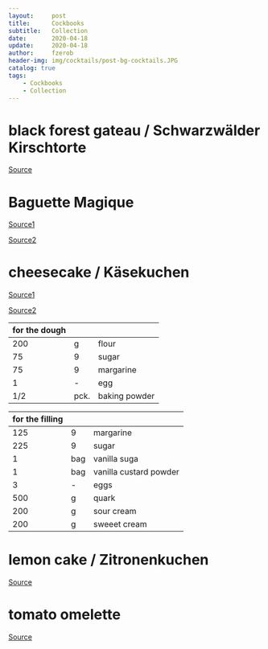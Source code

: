 ```yaml
---
layout:     post
title:      Cockbooks
subtitle:   Collection
date:       2020-04-18
update:     2020-04-18
author:     fzerob
header-img: img/cocktails/post-bg-cocktails.JPG
catalog: true
tags:
    - Cockbooks
    - Collection
---
```

# black forest gateau / Schwarzwälder Kirschtorte

[Source](https://www.chefkoch.de/rezepte/2636371414130583/Schwarzwaelder-Kirschtorte.html)

# Baguette Magique
[Source1](https://www.chefkoch.de/rezepte/2587261406118751/Baguette-magique.html)

[Source2](https://www.youtube.com/watch?v=UK6K_vk1e1I)

# cheesecake / Käsekuchen
[Source1](https://www.chefkoch.de/rezepte/1218391227356456/Der-beste-Kaesekuchen-der-Welt.html)

[Source2](https://www.youtube.com/watch?v=PUKFrLFPdFM)


| for the dough|    |            |  
|----------|:-------------|:-------------|
| 200 | g |  flour |
| 75  | 9 |  sugar |
| 75  | 9 |  margarine |
| 1   | - |  egg |
| 1/2 | pck. |  baking powder  |


| for the filling|    |            |  
|----------|:-------------|:-------------|
| 125  | 9 |  margarine |
| 225  | 9 |  sugar |
| 1    | bag | vanilla suga |
| 1    | bag | vanilla custard powder  
| 3    | - |  eggs |
| 500  | g |  quark |
| 200  | g |  sour cream |
| 200  | g |  sweeet cream |


# lemon cake / Zitronenkuchen 

[Source](https://www.chefkoch.de/rezepte/820481186558221/Zitronenkuchen.html)


# tomato omelette
[Source](https://www.youtube.com/watch?v=k_YkQSTvjLk)
